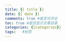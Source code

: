 ```yaml
---
title: {{ title }}
date: {{ date }}
comments: true #是否可评论
toc: true #是否显示文章目录
categories: {{categories}}
tags:   #标签
---
```

